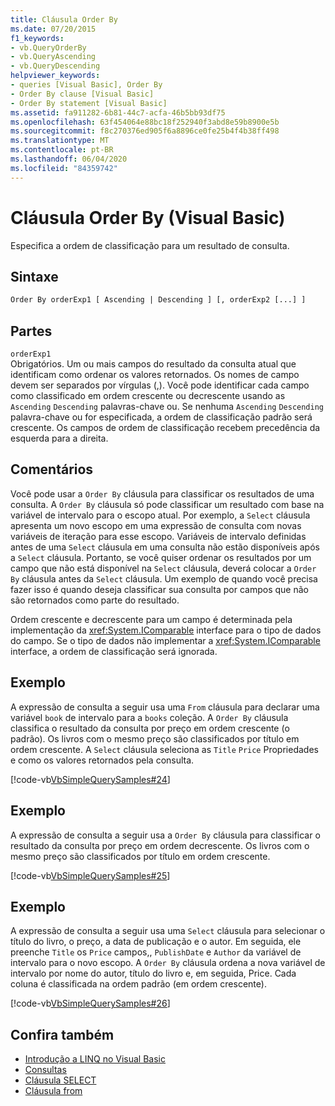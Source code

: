```yaml
---
title: Cláusula Order By
ms.date: 07/20/2015
f1_keywords:
- vb.QueryOrderBy
- vb.QueryAscending
- vb.QueryDescending
helpviewer_keywords:
- queries [Visual Basic], Order By
- Order By clause [Visual Basic]
- Order By statement [Visual Basic]
ms.assetid: fa911282-6b81-44c7-acfa-46b5bb93df75
ms.openlocfilehash: 63f454064e88bc18f252940f3abd8e59b8900e5b
ms.sourcegitcommit: f8c270376ed905f6a8896ce0fe25b4f4b38ff498
ms.translationtype: MT
ms.contentlocale: pt-BR
ms.lasthandoff: 06/04/2020
ms.locfileid: "84359742"
---
```

# <a name="order-by-clause-visual-basic"></a>Cláusula Order By (Visual Basic)
Especifica a ordem de classificação para um resultado de consulta.  
  
## <a name="syntax"></a>Sintaxe  
  
```vb  
Order By orderExp1 [ Ascending | Descending ] [, orderExp2 [...] ]  
```  
  
## <a name="parts"></a>Partes  
 `orderExp1`  
 Obrigatórios. Um ou mais campos do resultado da consulta atual que identificam como ordenar os valores retornados. Os nomes de campo devem ser separados por vírgulas (,). Você pode identificar cada campo como classificado em ordem crescente ou decrescente usando as `Ascending` `Descending` palavras-chave ou. Se nenhuma `Ascending` `Descending` palavra-chave ou for especificada, a ordem de classificação padrão será crescente. Os campos de ordem de classificação recebem precedência da esquerda para a direita.  
  
## <a name="remarks"></a>Comentários  
 Você pode usar a `Order By` cláusula para classificar os resultados de uma consulta. A `Order By` cláusula só pode classificar um resultado com base na variável de intervalo para o escopo atual. Por exemplo, a `Select` cláusula apresenta um novo escopo em uma expressão de consulta com novas variáveis de iteração para esse escopo. Variáveis de intervalo definidas antes de uma `Select` cláusula em uma consulta não estão disponíveis após a `Select` cláusula. Portanto, se você quiser ordenar os resultados por um campo que não está disponível na `Select` cláusula, deverá colocar a `Order By` cláusula antes da `Select` cláusula. Um exemplo de quando você precisa fazer isso é quando deseja classificar sua consulta por campos que não são retornados como parte do resultado.  
  
 Ordem crescente e decrescente para um campo é determinada pela implementação da <xref:System.IComparable> interface para o tipo de dados do campo. Se o tipo de dados não implementar a <xref:System.IComparable> interface, a ordem de classificação será ignorada.  
  
## <a name="example"></a>Exemplo  
 A expressão de consulta a seguir usa uma `From` cláusula para declarar uma variável `book` de intervalo para a `books` coleção. A `Order By` cláusula classifica o resultado da consulta por preço em ordem crescente (o padrão). Os livros com o mesmo preço são classificados por título em ordem crescente. A `Select` cláusula seleciona as `Title` `Price` Propriedades e como os valores retornados pela consulta.  
  
 [!code-vb[VbSimpleQuerySamples#24](~/samples/snippets/visualbasic/VS_Snippets_VBCSharp/VbSimpleQuerySamples/VB/QuerySamples1.vb#24)]  
  
## <a name="example"></a>Exemplo  
 A expressão de consulta a seguir usa a `Order By` cláusula para classificar o resultado da consulta por preço em ordem decrescente. Os livros com o mesmo preço são classificados por título em ordem crescente.  
  
 [!code-vb[VbSimpleQuerySamples#25](~/samples/snippets/visualbasic/VS_Snippets_VBCSharp/VbSimpleQuerySamples/VB/QuerySamples1.vb#25)]  
  
## <a name="example"></a>Exemplo  
 A expressão de consulta a seguir usa uma `Select` cláusula para selecionar o título do livro, o preço, a data de publicação e o autor. Em seguida, ele preenche `Title` os `Price` campos,, `PublishDate` e `Author` da variável de intervalo para o novo escopo. A `Order By` cláusula ordena a nova variável de intervalo por nome do autor, título do livro e, em seguida, Price. Cada coluna é classificada na ordem padrão (em ordem crescente).  
  
 [!code-vb[VbSimpleQuerySamples#26](~/samples/snippets/visualbasic/VS_Snippets_VBCSharp/VbSimpleQuerySamples/VB/QuerySamples1.vb#26)]  
  
## <a name="see-also"></a>Confira também

- [Introdução a LINQ no Visual Basic](../../programming-guide/language-features/linq/introduction-to-linq.md)
- [Consultas](index.md)
- [Cláusula SELECT](select-clause.md)
- [Cláusula from](from-clause.md)
